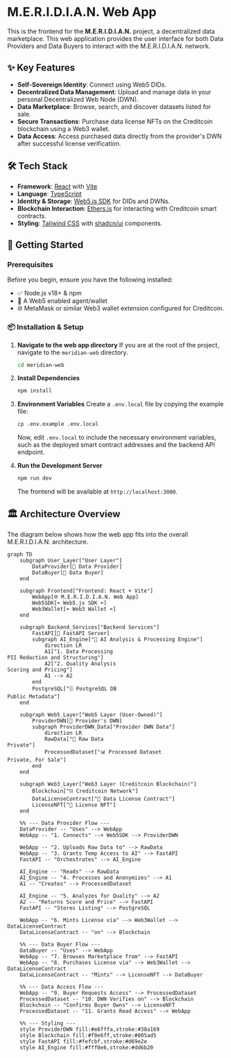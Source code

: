# M.E.R.I.D.I.A.N. Web App

This is the frontend for the **M.E.R.I.D.I.A.N.** project, a decentralized data marketplace. This web application provides the user interface for both Data Providers and Data Buyers to interact with the M.E.R.I.D.I.A.N. network.

## ✨ Key Features

*   **Self-Sovereign Identity**: Connect using Web5 DIDs.
*   **Decentralized Data Management**: Upload and manage data in your personal Decentralized Web Node (DWN).
*   **Data Marketplace**: Browse, search, and discover datasets listed for sale.
*   **Secure Transactions**: Purchase data license NFTs on the Creditcoin blockchain using a Web3 wallet.
*   **Data Access**: Access purchased data directly from the provider's DWN after successful license verification.

## 🛠️ Tech Stack

*   **Framework**: [React](https://reactjs.org/) with [Vite](https://vitejs.dev/)
*   **Language**: [TypeScript](https://www.typescriptlang.org/)
*   **Identity & Storage**: [Web5.js SDK](https://developer.tbd.website/projects/web5/) for DIDs and DWNs.
*   **Blockchain Interaction**: [Ethers.js](https://ethers.io/) for interacting with Creditcoin smart contracts.
*   **Styling**: [Tailwind CSS](https://tailwindcss.com/) with [shadcn/ui](https://ui.shadcn.com/) components.

## 🚀 Getting Started

### Prerequisites

Before you begin, ensure you have the following installed:
*   ✅ Node.js v18+ & npm
*   🔑 A Web5 enabled agent/wallet
*   🌐 MetaMask or similar Web3 wallet extension configured for Creditcoin.

### 📦 Installation & Setup

1.  **Navigate to the web app directory**
    If you are at the root of the project, navigate to the `meridian-web` directory.
    ```bash
    cd meridian-web
    ```

2.  **Install Dependencies**
    ```bash
    npm install
    ```

3.  **Environment Variables**
    Create a `.env.local` file by copying the example file:
    ```bash
    cp .env.example .env.local
    ```
    Now, edit `.env.local` to include the necessary environment variables, such as the deployed smart contract addresses and the backend API endpoint.

4.  **Run the Development Server**
    ```bash
    npm run dev
    ```
    The frontend will be available at `http://localhost:3000`.

## 🏛️ Architecture Overview

The diagram below shows how the web app fits into the overall M.E.R.I.D.I.A.N. architecture.

```mermaid
graph TD
    subgraph User_Layer["User Layer"]
        DataProvider[👤 Data Provider]
        DataBuyer[👥 Data Buyer]
    end

    subgraph Frontend["Frontend: React + Vite"]
        WebApp[🌐 M.E.R.I.D.I.A.N. Web App]
        Web5SDK[⬅️ Web5.js SDK ➡️]
        Web3Wallet[⬅️ Web3 Wallet ➡️]
    end

    subgraph Backend_Services["Backend Services"]
        FastAPI[🚀 FastAPI Server]
        subgraph AI_Engine["🤖 AI Analysis & Processing Engine"]
            direction LR
            A1["1. Data Processing
PII Redaction and Structuring"]
            A2["2. Quality Analysis
Scoring and Pricing"]
            A1 --> A2
        end
        PostgreSQL["🗄️ PostgreSQL DB
Public Metadata"]
    end

    subgraph Web5_Layer["Web5 Layer (User-Owned)"]
        ProviderDWN[🏡 Provider's DWN]
        subgraph ProviderDWN_Data["Provider DWN Data"]
            direction LR
            RawData["📄 Raw Data
Private"]
            ProcessedDataset["📊 Processed Dataset
Private, For Sale"]
        end
    end

    subgraph Web3_Layer["Web3 Layer (Creditcoin Blockchain)"]
        Blockchain["⛓️ Creditcoin Network"]
        DataLicenseContract["📜 Data License Contract"]
        LicenseNFT["💎 License NFT"]
    end

    %% --- Data Provider Flow ---
    DataProvider -- "Uses" --> WebApp
    WebApp -- "1. Connects" --> Web5SDK --> ProviderDWN

    WebApp -- "2. Uploads Raw Data to" --> RawData
    WebApp -- "3. Grants Temp Access to AI" --> FastAPI
    FastAPI -- "Orchestrates" --> AI_Engine
    
    AI_Engine -- "Reads" --> RawData
    AI_Engine -- "4. Processes and Anonymizes" --> A1
    A1 -- "Creates" --> ProcessedDataset
    
    AI_Engine -- "5. Analyzes for Quality" --> A2
    A2 -- "Returns Score and Price" --> FastAPI
    FastAPI -- "Stores Listing" --> PostgreSQL

    WebApp -- "6. Mints License via" --> Web3Wallet --> DataLicenseContract
    DataLicenseContract -- "on" --> Blockchain

    %% --- Data Buyer Flow ---
    DataBuyer -- "Uses" --> WebApp
    WebApp -- "7. Browses Marketplace from" --> FastAPI
    WebApp -- "8. Purchases License via" --> Web3Wallet --> DataLicenseContract
    DataLicenseContract -- "Mints" --> LicenseNFT --> DataBuyer

    %% --- Data Access Flow ---
    WebApp -- "9. Buyer Requests Access" --> ProcessedDataset
    ProcessedDataset -- "10. DWN Verifies on" --> Blockchain
    Blockchain -- "Confirms Buyer Owns" --> LicenseNFT
    ProcessedDataset -- "11. Grants Read Access" --> WebApp

    %% --- Styling ---
    style ProviderDWN fill:#e6fffa,stroke:#38a169
    style Blockchain fill:#f0e6ff,stroke:#805ad5
    style FastAPI fill:#fefcbf,stroke:#d69e2e
    style AI_Engine fill:#fff0e6,stroke:#dd6b20
```
